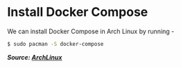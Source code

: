 # Install Docker Compose

We can install Docker Compose in Arch Linux by running -

```bash
$ sudo pacman -S docker-compose
```

***Source: [ArchLinux](https://archlinux.org/packages/community/x86_64/docker-compose/)***

